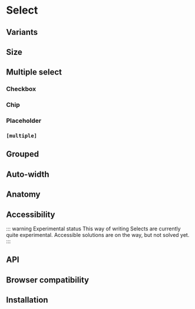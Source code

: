 <script setup>
	import Example from "../../.vitepress/theme/app/components/Example.vue"
	import Baseline from "../../.vitepress/theme/app/components/Baseline.vue"
</script>

# Select

## Variants

<Example>
<template #example>
<select class="select">
  <button>
    <selectedoption></selectedoption>
  </button>
  <div class="list">
   <option>Default</option>
    <option>Option Two</option>
    <option>Option Three</option>
  </div>
</select>
</template>
</Example>

## Size

## Multiple select

### Checkbox

### Chip

### Placeholder

### `[multiple]`

## Grouped

## Auto-width

<Example>
<template #code>

```html
<select class="select auto-width">
  <!--  -->
</select>
```

</template>
</Example>

## Anatomy

## Accessibility

::: warning Experimental status
This way of writing Selects are currently quite experimental. Accessible solutions are on the way, but not solved yet.
:::

## API

## Browser compatibility

## Installation
